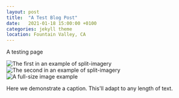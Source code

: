 ```yaml
---
layout: post
title:  "A Test Blog Post"
date:   2021-01-18 15:00:00 +0100
categories: jekyll theme
location: Fountain Valley, CA
---
```


A testing page

<div class="post-image post-image--split">
    <img src="http://placehold.it/365x270/8e8387/ffffff" alt="The first in an example of split-imagery" />
    <img src="http://placehold.it/365x270/8e8387/ffffff" alt="The second in an example of split-imagery" />
</div>

<div class="post-image">
    <img src="http://placehold.it/750x563/8e8387/ffffff" alt="A full-size image example" />
    <p class="post-image-caption">Here we demonstrate a caption. This'll adapt to any length of text.</p>
</div>
